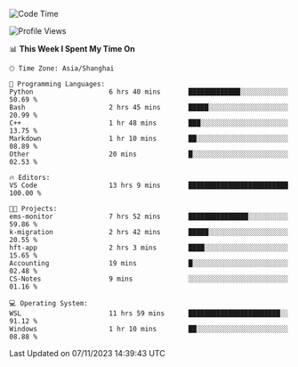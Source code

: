<!--START_SECTION:waka-->
![Code Time](http://img.shields.io/badge/Code%20Time-1%2C347%20hrs%2027%20mins-blue)

![Profile Views](http://img.shields.io/badge/Profile%20Views-0-blue)

📊 **This Week I Spent My Time On** 

```text
🕑︎ Time Zone: Asia/Shanghai

💬 Programming Languages: 
Python                   6 hrs 40 mins       █████████████░░░░░░░░░░░░   50.69 % 
Bash                     2 hrs 45 mins       █████░░░░░░░░░░░░░░░░░░░░   20.99 % 
C++                      1 hr 48 mins        ███░░░░░░░░░░░░░░░░░░░░░░   13.75 % 
Markdown                 1 hr 10 mins        ██░░░░░░░░░░░░░░░░░░░░░░░   08.89 % 
Other                    20 mins             █░░░░░░░░░░░░░░░░░░░░░░░░   02.53 % 

🔥 Editors: 
VS Code                  13 hrs 9 mins       █████████████████████████   100.00 % 

🐱‍💻 Projects: 
ems-monitor              7 hrs 52 mins       ███████████████░░░░░░░░░░   59.86 % 
k-migration              2 hrs 42 mins       █████░░░░░░░░░░░░░░░░░░░░   20.55 % 
hft-app                  2 hrs 3 mins        ████░░░░░░░░░░░░░░░░░░░░░   15.65 % 
Accounting               19 mins             █░░░░░░░░░░░░░░░░░░░░░░░░   02.48 % 
CS-Notes                 9 mins              ░░░░░░░░░░░░░░░░░░░░░░░░░   01.16 % 

💻 Operating System: 
WSL                      11 hrs 59 mins      ███████████████████████░░   91.12 % 
Windows                  1 hr 10 mins        ██░░░░░░░░░░░░░░░░░░░░░░░   08.88 % 
```


 Last Updated on 07/11/2023 14:39:43 UTC
<!--END_SECTION:waka-->